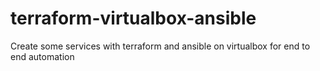 # terraform-virtualbox-ansible
Create some services with terraform and ansible on virtualbox for end to end automation

